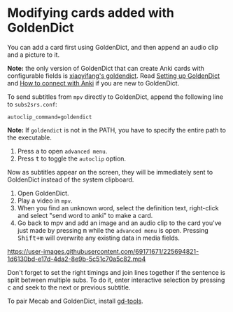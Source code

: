 # Modifying cards added with GoldenDict

You can add a card first using GoldenDict,
and then append an audio clip and a picture to it.

**Note:** the only version of GoldenDict that can create Anki cards with configurable fields is
[xiaoyifang's goldendict](https://github.com/xiaoyifang/goldendict-ng).
Read [Setting up GoldenDict](https://tatsumoto-ren.github.io/blog/setting-up-goldendict.html) and
[How to connect with Anki](https://github.com/xiaoyifang/goldendict-ng/blob/staged/website/docs/topic_anki.md)
if you are new to GoldenDict.

To send subtitles from `mpv` directly to GoldenDict,
append the following line to `subs2srs.conf`:

```
autoclip_command=goldendict
```

**Note:** If `goldendict` is not in the PATH, you have to specify the entire path to the executable.

1) Press <kbd>a</kbd> to open `advanced menu`.
2) Press <kbd>t</kbd> to toggle the `autoclip` option.

Now as subtitles appear on the screen,
they will be immediately sent to GoldenDict instead of the system clipboard.

1) Open GoldenDict.
2) Play a video in `mpv`.
3) When you find an unknown word, select the definition text, right-click and select "send word to anki" to make a card.
4) Go back to mpv and add an image and an audio clip
   to the card you've just made by pressing <kbd>m</kbd> while the `advanced menu` is open.
   Pressing <kbd>Shift+m</kbd> will overwrite any existing data in media fields.

https://user-images.githubusercontent.com/69171671/225694821-1d6130bd-e17d-4da2-8e9b-5c51c70a5c82.mp4

Don't forget to set the right timings and join lines together
if the sentence is split between multiple subs.
To do it, enter interactive selection by pressing <kbd>c</kbd>
and seek to the next or previous subtitle.

To pair Mecab and GoldenDict, install [gd-tools](https://github.com/Ajatt-Tools/gd-tools).
